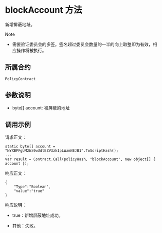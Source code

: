 # blockAccount 方法

新增屏蔽地址。

> [!Note]
>
> - 需要验证委员会的多签。签名超过委员会数量的一半的向上取整即为有效，相应操作将被执行。

## 所属合约

	PolicyContract

## 参数说明

- byte[] account: 被屏蔽的地址

## 调用示例

请求正文：

```
static byte[] account = "NYXBPFgUM2Wa9wUdtEZV3zk1pLWamNEJB1".ToScriptHash();
...
var result = Contract.Call(policyHash, "blockAccount", new object[] { account });
```

响应正文：

```
{
	"Type":"Boolean",
	"value":"true"
}
```

响应说明：

- true：新增屏蔽地址成功。

- 其他：失败。
